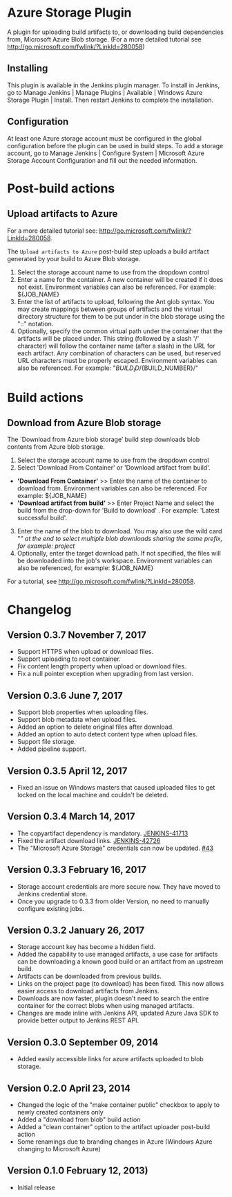 Azure Storage Plugin
====================

A plugin for uploading build artifacts to, or downloading build dependencies from, Microsoft Azure Blob storage. (For a more detailed tutorial see http://go.microsoft.com/fwlink/?LinkId=280058)

Installing
----------

This plugin is available in the Jenkins plugin manager.
To install in Jenkins, go to Manage Jenkins | Manage Plugins | Available | Windows Azure Storage Plugin | Install.
Then restart Jenkins to complete the installation.

Configuration
-------------

At least one Azure storage account must be configured in the global configuration before the plugin can be used in build steps. To add a storage account, go to Manage Jenkins | Configure System | Microsoft Azure Storage Account Configuration and fill out the needed information.



Post-build actions
==================

Upload artifacts to Azure
-------------------------

For a more detailed tutorial see: http://go.microsoft.com/fwlink/?LinkId=280058.

The `Upload artifacts to Azure` post-build step uploads a build artifact generated by your build to Azure Blob storage.

1. Select the storage account name to use from the dropdown control
2. Enter a name for the container. A new container will be created if it does not exist. Environment variables can also be referenced. For example: ${JOB_NAME}
3. Enter the list of artifacts to upload, following the Ant glob syntax. You may create mappings between groups of artifacts and the virtual directory structure for them to be put under in the blob storage using the "::" notation.
4. Optionally, specify the common virtual path under the container that the artifacts will be placed under. This string (followed by a slash '/' character) will follow the container name (after a slash) in the URL for each artifact. Any combination of characters can be used, but reserved URL characters must be properly escaped. Environment variables can also be referenced. For example: "${BUILD_ID}/${BUILD_NUMBER}/"


Build actions
=============

Download from Azure Blob storage
--------------------------------

The `Download from Azure blob storage’ build step downloads blob contents from Azure blob storage.

1. Select the storage account name to use from the dropdown control
2. Select 'Download From Container' or 'Download artifact from build'.
 - **'Download From Container'** >> Enter the name of the container to download from. Environment variables can also be referenced. For example: ${JOB_NAME}
 - **'Download artifact from build'** >> Enter Project Name and select the build from the drop-down for 'Build to download' . For example: 'Latest successful build'.
3. Enter the name of the blob to download. You may also use the wild card "*" at the end to select multiple blob downloads sharing the same prefix, for example: project*
4. Optionally, enter the target download path. If not specified, the files will be downloaded into the job's workspace.
Environment variables can also be referenced, for example: ${JOB_NAME}

For a tutorial, see http://go.microsoft.com/fwlink/?LinkId=280058.


Changelog
=========

Version 0.3.7 November 7, 2017
-----------------------------
- Support HTTPS when upload or download files.
- Support uploading to root container.
- Fix content length property when upload or download files.
- Fix a null pointer exception when upgrading from last version.

Version 0.3.6 June 7, 2017
-----------------------------
- Support blob properties when uploading files.
- Support blob metadata when upload files.
- Added an option to delete original files after download.
- Added an option to auto detect content type when upload files.
- Support file storage.
- Added pipeline support.

Version 0.3.5 April 12, 2017
-----------------------------
- Fixed an issue on Windows masters that caused uploaded files to get locked on the local machine and couldn't be deleted.

Version 0.3.4 March 14, 2017
-----------------------------
- The copyartifact dependency is mandatory. [JENKINS-41713](https://issues.jenkins-ci.org/browse/JENKINS-41713)
- Fixed the artifact download links. [JENKINS-42726](https://issues.jenkins-ci.org/browse/JENKINS-42726)
- The "Microsoft Azure Storage" credentials can now be updated. [#43](https://github.com/jenkinsci/windows-azure-storage-plugin/issues/43)

Version 0.3.3 February 16, 2017
-----------------------------
- Storage account credentials are more secure now. They have moved to Jenkins credential store.
- Once you upgrade to 0.3.3 from older Version, no need to manually configure existing jobs.

Version 0.3.2 January 26, 2017
-----------------------------
- Storage account key has become a hidden field.
- Added the capability to use managed artifacts, a use case for artifacts can be downloading a known good build or an artifact from an upstream build.
- Artifacts can be downloaded from previous builds.
- Links on the project page (to download) has been fixed. This now allows easier access to download artifacts from Jenkins.
- Downloads are now faster, plugin doesn't need to search the entire container for the correct blobs when using managed artifacts.
- Changes are made inline with Jenkins API, updated Azure Java SDK to provide better output to Jenkins REST API.

Version 0.3.0 September 09, 2014
-----------------------------
- Added easily accessible links for azure artifacts uploaded to blob storage.

Version 0.2.0 April 23, 2014
----------------------------
- Changed the logic of the "make container public" checkbox to apply to newly created containers only
- Added a "download from blob" build action
- Added a "clean container" option to the artifact uploader post-build action
- Some renamings due to branding changes in Azure (Windows Azure changing to Microsoft Azure)

Version 0.1.0 February 12, 2013)
--------------------------------
 - Initial release
